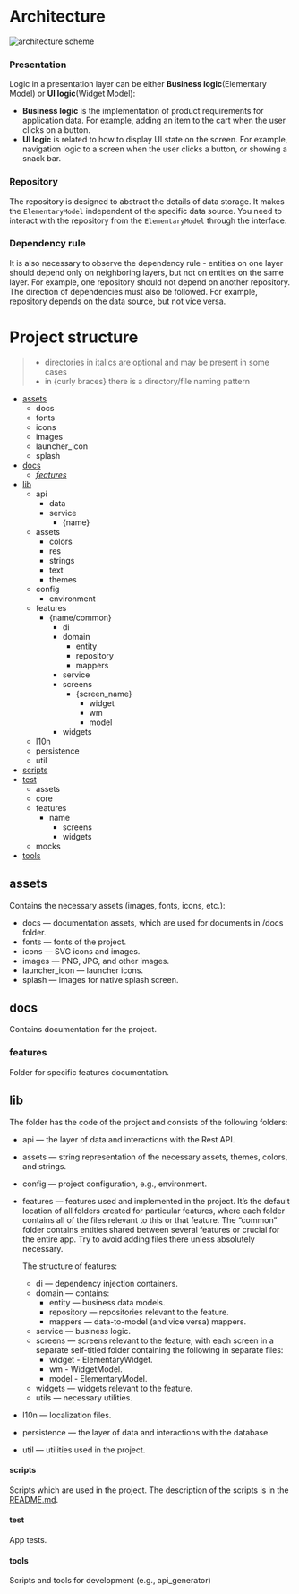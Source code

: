 # Architecture

![architecture scheme](/docs/images/architecture.png)

### Presentation

Logic in a presentation layer can be either **Business logic**(Elementary Model) or **UI logic**(Widget Model):
* **Business logic** is the implementation of product requirements for application data. For example, adding an item to the cart when the user clicks on a button.
* **UI logic** is related to how to display UI state on the screen. For example, navigation logic to a screen when the user clicks a button, or showing a snack bar.

### Repository

The repository is designed to abstract the details of data storage. It makes the `ElementaryModel` independent of the specific data source. You need to interact with the repository from the `ElementaryModel` through the interface.

### Dependency rule

It is also necessary to observe the dependency rule - entities on one layer should depend only on neighboring layers, but not on entities on the same layer. For example, one repository should not depend on another repository. The direction of dependencies must also be followed. For example, repository depends on the data source, but not vice versa.

# Project structure

> - directories in italics are optional and may be present in some cases
> - in {curly braces} there is a directory/file naming pattern

- [assets](#assets)
  - docs
  - fonts
  - icons
  - images
  - launcher_icon
  - splash
- [docs](#docs)
  - [_features_](#features)
- [lib](#lib)
    - api
        - data
        - service
            - {name}
    - assets
        - colors
        - res
        - strings
        - text
        - themes
    - config
      - environment
    - features
        - {name/common}
            - di
            - domain
                - entity
                - repository
                - mappers
            - service
            - screens
                - {screen_name}
                    - widget
                    - wm
                    - model
            - widgets
    - l10n
    - persistence
    - util
- [scripts](#scripts)
- [test](#test)
    - assets
    - core
    - features
        - name
            - screens
            - widgets
    - mocks
- [tools](#tools)

## assets

Contains the necessary assets (images, fonts, icons, etc.):

- docs — documentation assets, which are used for documents in /docs folder.
- fonts — fonts of the project.
- icons — SVG icons and images.
- images — PNG, JPG, and other images.
- launcher_icon — launcher icons.
- splash — images for native splash screen.

## docs

Contains documentation for the project.

### features

Folder for specific features documentation.

## lib

The folder has the code of the project and consists of the following folders:

- api — the layer of data and interactions with the Rest API.
- assets — string representation of the necessary assets, themes, colors, and strings.
- config — project configuration, e.g., environment.
- features — features used and implemented in the project. It’s the default location of all folders created for particular features, where each folder contains all of the files relevant to this or that feature. The “common” folder contains entities shared between several features or crucial for the entire app. Try to avoid adding files there unless absolutely necessary. 

  The structure of features:

  - di — dependency injection containers.
  - domain — contains:
      - entity — business data models.
      - repository — repositories relevant to the feature.
      - mappers — data-to-model (and vice versa) mappers.
  - service — business logic.
  - screens — screens relevant to the feature, with each screen in a separate self-titled folder containing the following in separate files:
      - widget - ElementaryWidget.
      - wm - WidgetModel.
      - model - ElementaryModel.
  - widgets — widgets relevant to the feature.
  - utils — necessary utilities.
  
- l10n — localization files.
- persistence — the layer of data and interactions with the database.
- util — utilities used in the project.

#### scripts

Scripts which are used in the project.
The description of the scripts is in the [README.md](/README.md#project-scripts).

#### test

App tests.

#### tools

Scripts and tools for development (e.g., api_generator)
